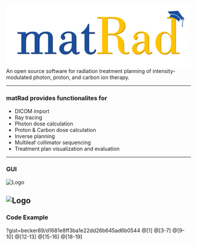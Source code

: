 ##  

![Logo](dicomImport/matrad_logo.png)
An open source software for radiation treatment planning of intensity-modulated photon, proton, and carbon ion therapy.

---

### matRad provides functionalites for 

- DICOM import
- Ray tracing
- Photon dose calculation
- Proton & Carbon dose calculation
- Inverse planning 
- Multileaf collimator sequencing
- Treatment plan visualization and evaluation

---
### GUI
![Logo](https://github.com/e0404/matRad/wiki/images/GUI-Guide_optimizedGUIScreenshot.png)

![Logo](https://github.com/e0404/matRad.wiki/images/GUI-Guide_optimizedGUIScreenshot.png)
---
### Code Example
?gist=becker89/d1681e8ff3ba1e22dd26b645ad6b0544
@[1]
@[3-7]
@[9-10]
@[12-13]
@[15-16]
@[18-19]